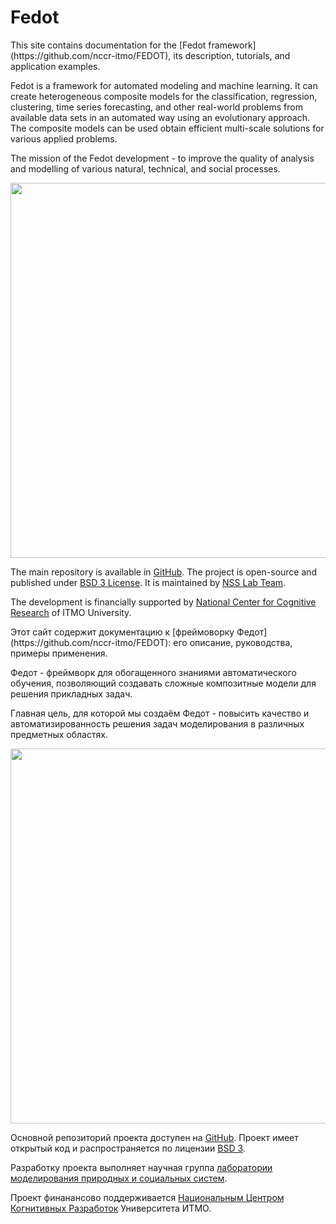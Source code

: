 # Fedot
<div class="intro-eng" markdown="1">
This site contains documentation for the [Fedot framework](https://github.com/nccr-itmo/FEDOT), its description, tutorials, and application examples.

Fedot is a framework for automated modeling and machine learning. 
It can create heterogeneous composite models for the classification, regression, clustering, time series forecasting, and other real-world problems from  available data sets in an automated way using an evolutionary approach.
The composite models can be used obtain efficient multi-scale solutions for various applied problems.

The mission of the Fedot development - to improve the quality of analysis and modelling of various natural, technical, and social processes.

<img src="img/idea.png" width="600"/>

The main repository is available in [GitHub](https://github.com/nccr-itmo/FEDOT).
The project is open-source and published under [BSD 3 License](https://github.com/nccr-itmo/FEDOT/blob/master/LICENSE.md).
It is maintained by [NSS Lab Team](https://itmo-nss-team.github.io/).

The development is financially supported by [National Center for Cognitive Research](https://actcognitive.org/) of ITMO University.

</div>

<div class="intro-rus russian" markdown="1">
Этот сайт содержит документацию к [фреймоворку Федот](https://github.com/nccr-itmo/FEDOT): его описание, руководства, примеры применения.

Федот - фреймворк для обогащенного знаниями автоматического обучения, позволяющий создавать сложные композитные модели для решения прикладных задач.

Главная цель, для которой мы создаём Федот - повысить качество и автоматизированность решения задач моделирования в различных предметных областях.

<img src="img/idea.png" width="600"/>

Основной репозиторий проекта доступен на [GitHub](https://github.com/nccr-itmo/FEDOT).
Проект имеет открытый код и распространяется по лицензии [BSD 3](https://github.com/nccr-itmo/FEDOT/blob/master/LICENSE.md).

Разработку проекта выполняет научная группа [лаборатории моделирования природных и социальных систем](https://itmo-nss-team.github.io/).

Проект финанансово поддерживается [Национальным Центром Когнитивных Разработок](https://actcognitive.org/) Университета ИТМО.
</div>